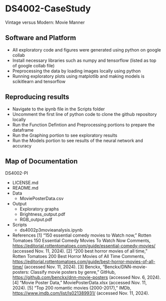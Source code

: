 # DS4002-CaseStudy
Vintage versus Modern: Movie Manner
## Software and Platform
- All exploratory code and figures were generated using python on google collab
- Install necessary libraries such as numpy and tensorflow (listed as top of google collab file)
- Preprocessing the data by loading images locally using python
- Running exploratory plots using matplotlib and making models is scikitlearn and tensorflow

## Reproducing results

- Navigate to the ipynb file in the Scripts folder
- Uncomment the first line of python code to clone the github repository locally
- Run the Function Defintion and Preprocessing portions to prepare the dataframe
- Run the Graphing portion to see exploratory results
- Run the Models portion to see results of the neural network and accuracy

## Map of Documentation
DS4002-PI
- LICENSE.md
- README.md
- Data
  - MoviePosterData.csv
- Output
    - Exploratory graphs
    - Brightness_output.pdf
    -  RGB_output.pdf
- Scripts
    - ds4002p3movieanalysis.ipynb
- References
[1] “150 essential comedy movies to Watch now,” Rotten Tomatoes 150 Essential Comedy Movies To Watch Now Comments, https://editorial.rottentomatoes.com/guide/essential-comedy-movies/  (accessed Nov. 11, 2024). 
[2] “200 best horror movies of all time,” Rotten Tomatoes 200 Best Horror Movies of All Time Comments, https://editorial.rottentomatoes.com/guide/best-horror-movies-of-all-time/  (accessed Nov. 11, 2024). 
[3] Benckx, “Benckx/DNN-movie-posters: Classify movie posters by genre,” GitHub, https://github.com/benckx/dnn-movie-posters  (accessed Nov. 6, 2024). 
[4] “Movie Poster Data,” MoviePosterData.xlsx  (accessed Nov. 11, 2024). 
[5] “Top 200 romantic movies (2000-2017),” IMDb, https://www.imdb.com/list/ls021389931/  (accessed Nov. 11, 2024). 
